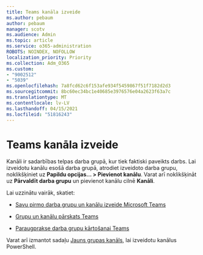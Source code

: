 ```yaml
---
title: Teams kanāla izveide
ms.author: pebaum
author: pebaum
manager: scotv
ms.audience: Admin
ms.topic: article
ms.service: o365-administration
ROBOTS: NOINDEX, NOFOLLOW
localization_priority: Priority
ms.collection: Adm_O365
ms.custom:
- "9002512"
- "5039"
ms.openlocfilehash: 7a8fcd62c6f153afe934f5459867f51f7182d2d3
ms.sourcegitcommit: 8bc60ec34bc1e40685e3976576e04a2623f63a7c
ms.translationtype: MT
ms.contentlocale: lv-LV
ms.lasthandoff: 04/15/2021
ms.locfileid: "51816243"
---
```

# <a name="create-a-teams-channel"></a>Teams kanāla izveide

Kanāli ir sadarbības telpas darba grupā, kur tiek faktiski paveikts darbs. Lai izveidotu kanālu esošā darba grupā, atrodiet izveidoto darba grupu, noklikšķiniet uz **Papildu opcijas... > Pievienot kanālu**. Varat arī noklikšķināt uz **Pārvaldīt darba grupu** un pievienot kanālu cilnē **Kanāli**.

Lai uzzinātu vairāk, skatiet:

- [Savu pirmo darba grupu un kanālu izveide Microsoft Teams](https://docs.microsoft.com/MicrosoftTeams/get-started-with-teams-create-your-first-teams-and-channels)

- [Grupu un kanālu pārskats Teams](https://docs.microsoft.com/microsoftteams/teams-channels-overview)

- [Paraugprakse darba grupu kārtošanai Teams](https://docs.microsoft.com/MicrosoftTeams/best-practices-organizing)

Varat arī izmantot sadaļu [Jauns grupas kanāls](https://docs.microsoft.com/powershell/module/teams/new-teamchannel?view=teams-ps), lai izveidotu kanālus PowerShell. 
